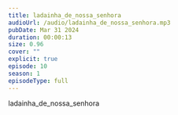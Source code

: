 ```yaml
---
title: ladainha_de_nossa_senhora
audioUrl: /audio/ladainha_de_nossa_senhora.mp3
pubDate: Mar 31 2024
duration: 00:00:13
size: 0.96
cover: ""
explicit: true
episode: 10
season: 1
episodeType: full
---
```

ladainha_de_nossa_senhora